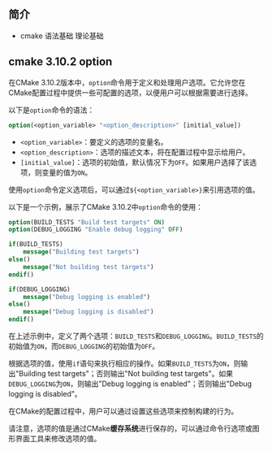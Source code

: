 ## 简介

+ cmake 语法基础 理论基础

## cmake 3.10.2 option

在CMake 3.10.2版本中，`option`命令用于定义和处理用户选项。它允许您在CMake配置过程中提供一些可配置的选项，以便用户可以根据需要进行选择。

以下是`option`命令的语法：

```cmake
option(<option_variable> "<option_description>" [initial_value])
```

- `<option_variable>`：要定义的选项的变量名。
- `<option_description>`：选项的描述文本，将在配置过程中显示给用户。
- `[initial_value]`：选项的初始值，默认情况下为`OFF`。如果用户选择了该选项，则变量的值为`ON`。

使用`option`命令定义选项后，可以通过`${<option_variable>}`来引用选项的值。

以下是一个示例，展示了CMake 3.10.2中`option`命令的使用：

```cmake
option(BUILD_TESTS "Build test targets" ON)
option(DEBUG_LOGGING "Enable debug logging" OFF)

if(BUILD_TESTS)
    message("Building test targets")
else()
    message("Not building test targets")
endif()

if(DEBUG_LOGGING)
    message("Debug logging is enabled")
else()
    message("Debug logging is disabled")
endif()
```

在上述示例中，定义了两个选项：`BUILD_TESTS`和`DEBUG_LOGGING`。`BUILD_TESTS`的初始值为`ON`，而`DEBUG_LOGGING`的初始值为`OFF`。

根据选项的值，使用`if`语句来执行相应的操作。如果`BUILD_TESTS`为`ON`，则输出"Building test targets"；否则输出"Not building test targets"。如果`DEBUG_LOGGING`为`ON`，则输出"Debug logging is enabled"；否则输出"Debug logging is disabled"。

在CMake的配置过程中，用户可以通过设置这些选项来控制构建的行为。

请注意，选项的值是通过CMake**缓存系统**进行保存的，可以通过命令行选项或图形界面工具来修改选项的值。
